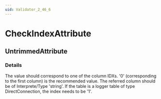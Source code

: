 ```yaml
---
uid: Validator_2_46_6
---
```


# CheckIndexAttribute

## UntrimmedAttribute

<!-- Description, Properties, ... sections are auto-generated. -->
<!-- REPLACE ME AUTO-GENERATION -->

### Details

The value should correspond to one of the column IDXs. '0' (corresponding to the first column) is the recommended value. The referred column should be of Interprete/Type 'string'.
If the table is a logger table of type DirectConnection, the index needs to be '1'.

<!-- Uncomment to add example code -->
<!--### Example code-->
